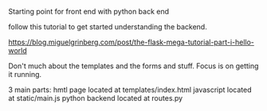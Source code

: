 Starting point for front end with python back end

follow this tutorial to get started understanding the backend.

https://blog.miguelgrinberg.com/post/the-flask-mega-tutorial-part-i-hello-world

Don't much about the templates and the forms and stuff. Focus is on getting it running.


3 main parts:
hmtl page located at templates/index.html
javascript located at static/main.js
python backend located at routes.py
